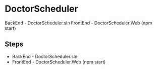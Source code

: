 # DoctorScheduler

BackEnd - DoctorScheduler.sln
FrontEnd - DoctorScheduler.Web (npm start)

## Steps

* BackEnd - DoctorScheduler.sln
* FrontEnd - DoctorScheduler.Web (npm start)
